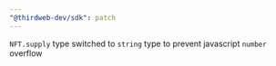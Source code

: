 ```yaml
---
"@thirdweb-dev/sdk": patch
---
```


`NFT.supply` type switched to `string` type to prevent javascript `number` overflow

